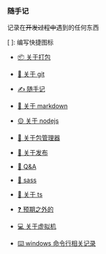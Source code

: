 ### 随手记

记录在~~开发过程中~~遇到的任何东西

[ ]: 编写快捷图标

- [📦 关于打包](src/build.md)

- [🌿 关于 git](src/git/git.md)

- [✍️ 随手记](src/jot-down.md)

- [📝 关于 markdown](src/markdown.md)

- [🟡 关于 nodejs](src/nodejs.md)

- [🧩 关于包管理器](src/package-manager.md)

- [🚀 关于发布](src/publish.md)

- [💬 Q&A](src/QA.md)

- [🎨 sass](src/sass/sass.md)

- [🔧 关于 ts](src/ts.md)

- [❓ 预期之外的](src/unexpected.md)

- [💻 关于虚拟机](src/virtual-computer.md)

- [⌨️ windows 命令行相关记录](src/wincmd/wincmd.md)